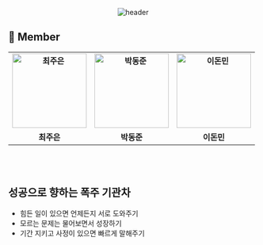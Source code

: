 <div align="center">
 
 ![header](https://capsule-render.vercel.app/api?type=waving&color=gradient&customColorList=13&height=320&section=header&text=Objectivist&fontSize=90&fontAlignY=35&desc=%20Let's%20study%20Coding%20together!&descAlignY=60)
 
</div>


 ## 👋 **Member**
 <table align="center" style="font-weight : bold">
    <tr>
      <td align="center">
            <a href="https://github.com/Jueundev">                 
                <img alt="최주은" src="https://avatars.githubusercontent.com/loveStarDev" width="150" />            
            </a>
      </td>
      <td align="center">
            <a href="https://github.com/dongjundev">                 
                <img alt="박동준" src="https://avatars.githubusercontent.com/dongjundev" width="150" />            
            </a>
      </td>
      <td align="center">
            <a href="https://github.com/dlehsals">                 
                <img alt="이돈민" src="https://avatars.githubusercontent.com/dlehsals" width="150" />            
            </a>
      </td>
    </tr>
    <tr>
        <td align="center">최주은</td>
        <td align="center">박동준</td>
        <td align="center">이돈민</td>
    </tr>
</table>

<br>
<br>

## 성공으로 향하는 폭주 기관차
- 힘든 일이 있으면 언제든지 서로 도와주기
- 모르는 문제는 물어보면서 성장하기
- 기간 지키고 사정이 있으면 빠르게 말해주기

